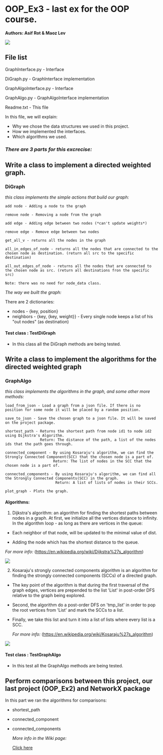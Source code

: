 # OOP_Ex3 - last ex for the OOP course.

**Authors: Asif Rot & Maoz Lev**

![](https://stock.wikimini.org/w/images/2/2c/Pok%C3%A9mon.gif)

File list
------------

GraphInterface.py - Interface

DiGraph.py - GraphInterface implementation

GraphAlgoInterface.py - Interface

GraphAlgo.py - GraphAlgoInterface implementation

Readme.txt - This file

In this file, we will explain:
- Why we chose the data structures we used in this project.
- How we implemented the interfaces.
- Which algorithms we used.


### _There are 3 parts for this excrecise:_

## Write a class to implement a directed weighted graph.

### DiGraph

_this class implements the simple actions that build our graph:_
    
    add node - Adding a node to the graph
    
    remove node - Removing a node from the graph
    
    add edge - Adding edge between two nodes (*can't update weights*)
    
    remove edge - Remove edge between two nodes 
    
    get_all_v - returns all the nodes in the graph
    
    all_in_edges_of_node - returns all the nodes that are connected to the chosen node as destination. (return all src to the specific destination)
    
    all_out_edges_of_node - returns all the nodes that are connected to the chosen node as src. (return all destinations fron the specific src)

    Note: there was no need for node_data class.

   _The way we built the graph:_
   
   There are 2 dictionaries: 
   
   - nodes - {key, position}
   - neighbors - {key, {key, weight}} - Every single node keeps a list of his "out nodes" (as destination)
    
#### Test class : TestDiGraph

- In this class all the DiGraph methods are being tested.
    

## Write a class to implement the algorithms for the directed weighted graph
    
### GraphAlgo

_this class implements the algorithms in the graph, and some other more methods:_
      
    load_from_json - Load a graph from a json file. If there is no position for some node it will be placed by a random position.
      
    save_to_json - Save the chosen graph to a json file. It will be saved on the project package.
      
    shortest_path - Returns the shortest path from node id1 to node id2 using Dijkstra's Algorithm.
                    Return: The distance of the path, a list of the nodes ids that the path goes through.
      
    connected_component - By using Kosaraju's algorithm, we can find the Strongly Connected Component(SCC) that the chosen node is a part of.
                          Return: The list of nodes in the SCC that the chosen node is a part of.
      
    connected_components - By using Kosaraju's algorithm, we can find all the Strongly Connected Components(SCC) in the graph.
                           Return: A list of lists of nodes in their SCCs.
      
    plot_graph - Plots the graph.
    
#### **Algorithms:**
    
1. Dijkstra's algorithm: an algorithm for finding the shortest paths between nodes in a graph.
	At first, we initialize all the vertices distance to infinity.
	In the algorithm loop - as long as there are vertices in the queue:
  
- Each neighbor of that node, will be updated to the minimal value of dist.
    
- Adding the node which has the shortest distance to the queue.

_For more info:_ (https://en.wikipedia.org/wiki/Dijkstra%27s_algorithm)

![](https://upload.wikimedia.org/wikipedia/commons/5/57/Dijkstra_Animation.gif)

    
2. Kosaraju's strongly connected components algorithm is an algorithm for finding the strongly connected components (SCCs) of a directed graph.
    
- The key point of the algorithm is that during the first traversal of the graph edges,
vertices are prepended to the list 'List' in post-order DFS relative to the graph being explored.
- Second, the algorithm do a post-order DFS on 'tmp_list' in order to pop the root vertices from 'List' and mark the SCCs to a list.
- Finally, we take this list and turn it into a list of lists where every list is a SCC.
    
   _For more info:_ (https://en.wikipedia.org/wiki/Kosaraju%27s_algorithm)
   
![](https://miro.medium.com/max/1666/1*mW2CO2dhTkvgsJK7oSrFJg.gif)
      
#### Test class : TestGraphAlgo

- In this test all the GraphAlgo methods are being tested. 
                  

## Perform comparisons between this project, our last project (OOP_Ex2) and NetworkX package

In this part we ran the algorithms for comparisons:
- shortest_path
- connected_component
- connected_components
  
  _More info in the Wiki page:_
  
  [Click here](https://github.com/Asif-Rot/OOP_Ex3/wiki)
  
  
        
